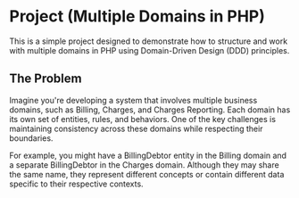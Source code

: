 # Project (Multiple Domains in PHP)
This is a simple project designed to demonstrate how to structure and work with multiple domains in PHP using Domain-Driven Design (DDD) principles.

## The Problem
Imagine you're developing a system that involves multiple business domains, such as Billing, Charges, and Charges Reporting.
Each domain has its own set of entities, rules, and behaviors. One of the key challenges is maintaining consistency across these domains while respecting their boundaries.

For example, you might have a BillingDebtor entity in the Billing domain and a separate BillingDebtor in the Charges domain. Although they may share the same name, they represent different concepts or contain different data specific to their respective contexts.